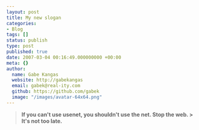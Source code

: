 ```yaml
---
layout: post
title: My new slogan
categories:
- Blog
tags: []
status: publish
type: post
published: true
date: 2007-03-04 00:16:49.000000000 +00:00
meta: {}
author:
  name: Gabe Kangas
  website: http://gabekangas
  email: gabek@real-ity.com
  github: https://github.com/gabek
  image: "/images/avatar-64x64.png"
---
```

> **If you can\'t use usenet, you shouldn\'t use the net. Stop the web.  > It\'s not too late.**
